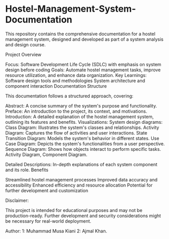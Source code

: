 # Hostel-Management-System-Documentation
This repository contains the comprehensive documentation for a hostel management system, designed and developed as part of a system analysis and design course.

Project Overview

Focus: Software Development Life Cycle (SDLC) with emphasis on system design before coding
Goals: Automate hostel management tasks, improve resource utilization, and enhance data organization.
Key Learnings:
Software design tools and methodologies
System architecture and component interaction
Documentation Structure

This documentation follows a structured approach, covering:

Abstract: A concise summary of the system's purpose and functionality.
Preface: An introduction to the project, its context, and motivations.
Introduction: A detailed explanation of the hostel management system, outlining its features and benefits.
Visualizations: System design diagrams:
Class Diagram: Illustrates the system's classes and relationships.
Activity Diagram: Captures the flow of activities and user interactions.
State Transition Diagram: Models the system's behavior in different states.
Use Case Diagram: Depicts the system's functionalities from a user perspective.
Sequence Diagram: Shows how objects interact to perform specific tasks.
Activity Diagram, Component Diagram.

Detailed Descriptions: In-depth explanations of each system component and its role.
Benefits

Streamlined hostel management processes
Improved data accuracy and accessibility
Enhanced efficiency and resource allocation
Potential for further development and customization

Disclaimer:

This project is intended for educational purposes and may not be production-ready. Further development and security considerations might be necessary for real-world deployment.

Author: 1: Muhammad Musa Kiani 
2: Ajmal Khan.
